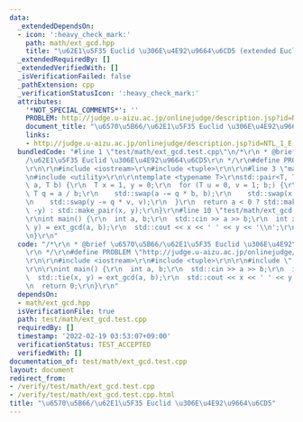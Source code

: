 ```yaml
---
data:
  _extendedDependsOn:
  - icon: ':heavy_check_mark:'
    path: math/ext_gcd.hpp
    title: "\u62E1\u5F35 Euclid \u306E\u4E92\u9664\u6CD5 (extended Euclidean algorithm)"
  _extendedRequiredBy: []
  _extendedVerifiedWith: []
  _isVerificationFailed: false
  _pathExtension: cpp
  _verificationStatusIcon: ':heavy_check_mark:'
  attributes:
    '*NOT_SPECIAL_COMMENTS*': ''
    PROBLEM: http://judge.u-aizu.ac.jp/onlinejudge/description.jsp?id=NTL_1_E
    document_title: "\u6570\u5B66/\u62E1\u5F35 Euclid \u306E\u4E92\u9664\u6CD5"
    links:
    - http://judge.u-aizu.ac.jp/onlinejudge/description.jsp?id=NTL_1_E
  bundledCode: "#line 1 \"test/math/ext_gcd.test.cpp\"\n/*\r\n * @brief \u6570\u5B66\
    /\u62E1\u5F35 Euclid \u306E\u4E92\u9664\u6CD5\r\n */\r\n#define PROBLEM \"http://judge.u-aizu.ac.jp/onlinejudge/description.jsp?id=NTL_1_E\"\
    \r\n\r\n#include <iostream>\r\n#include <tuple>\r\n\r\n#line 3 \"math/ext_gcd.hpp\"\
    \n#include <utility>\r\n\r\ntemplate <typename T>\r\nstd::pair<T, T> ext_gcd(T\
    \ a, T b) {\r\n  T x = 1, y = 0;\r\n  for (T u = 0, v = 1; b;) {\r\n    const\
    \ T q = a / b;\r\n    std::swap(a -= q * b, b);\r\n    std::swap(x -= q * u, u);\r\
    \n    std::swap(y -= q * v, v);\r\n  }\r\n  return a < 0 ? std::make_pair(-x,\
    \ -y) : std::make_pair(x, y);\r\n}\r\n#line 10 \"test/math/ext_gcd.test.cpp\"\n\
    \r\nint main() {\r\n  int a, b;\r\n  std::cin >> a >> b;\r\n  int x, y;\r\n  std::tie(x,\
    \ y) = ext_gcd(a, b);\r\n  std::cout << x << ' ' << y << '\\n';\r\n  return 0;\r\
    \n}\r\n"
  code: "/*\r\n * @brief \u6570\u5B66/\u62E1\u5F35 Euclid \u306E\u4E92\u9664\u6CD5\
    \r\n */\r\n#define PROBLEM \"http://judge.u-aizu.ac.jp/onlinejudge/description.jsp?id=NTL_1_E\"\
    \r\n\r\n#include <iostream>\r\n#include <tuple>\r\n\r\n#include \"../../math/ext_gcd.hpp\"\
    \r\n\r\nint main() {\r\n  int a, b;\r\n  std::cin >> a >> b;\r\n  int x, y;\r\n\
    \  std::tie(x, y) = ext_gcd(a, b);\r\n  std::cout << x << ' ' << y << '\\n';\r\
    \n  return 0;\r\n}\r\n"
  dependsOn:
  - math/ext_gcd.hpp
  isVerificationFile: true
  path: test/math/ext_gcd.test.cpp
  requiredBy: []
  timestamp: '2022-02-19 03:53:07+09:00'
  verificationStatus: TEST_ACCEPTED
  verifiedWith: []
documentation_of: test/math/ext_gcd.test.cpp
layout: document
redirect_from:
- /verify/test/math/ext_gcd.test.cpp
- /verify/test/math/ext_gcd.test.cpp.html
title: "\u6570\u5B66/\u62E1\u5F35 Euclid \u306E\u4E92\u9664\u6CD5"
---
```

